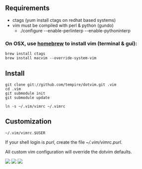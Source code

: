 ## Requirements
- ctags (yum install ctags on redhat based systems)
- vim must be compiled with perl & python (gundo)
  - ./configure --enable-perlinterp --enable-pythoninterp

### On OSX, use <a href="http://mxcl.github.com/homebrew/">homebrew</a> to install vim (terminal & gui):

    brew install ctags
    brew install macvim --override-system-vim

## Install

    git clone git://github.com/tempire/dotvim.git .vim
    cd .vim
    git submodule init
    git submodule update

    ln -s ~/.vim/vimrc ~/.vimrc

## Customization

    ~/.vim/vimrc.$USER

If your shell login is *purl*, create the file *~/.vim/vimrc.purl*.

All custom vim configuration will override the dotvim defaults.

<img src="http://images.tempi.re/dotvim_screenshot_1_for_github_readme_2012-08-06-20120806-185029.jpg" />

<img src="http://images.tempi.re/dotvim_screenshot_2_for_github_readme_2012-08-06-20120806-185109.jpg" />

<img src="http://images.tempi.re/dotvim_screenshot_3_for_github_readme-20120806-185308.jpg" />
